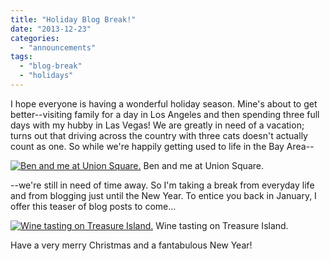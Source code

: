```yaml
---
title: "Holiday Blog Break!"
date: "2013-12-23"
categories:
  - "announcements"
tags:
  - "blog-break"
  - "holidays"
---
```


I hope everyone is having a wonderful holiday season. Mine's about to get better--visiting family for a day in Los Angeles and then spending three full days with my hubby in Las Vegas! We are greatly in need of a vacation; turns out that driving across the country with three cats doesn't actually count as one. So while we're happily getting used to life in the Bay Area--




<div class="caption">

[![Ben and me at Union Square.](http://www.rebeccagomezfarrell.com/wp-content/uploads/2013/12/2013_San_Francisco_53.jpg)](http://www.rebeccagomezfarrell.com/?attachment_id=7739) Ben and me at Union Square.</div>


\--we're still in need of time away. So I'm taking a break from everyday life and from blogging just until the New Year. To entice you back in January, I offer this teaser of blog posts to come...




<div class="caption">

[![Wine tasting on Treasure Island.](http://www.rebeccagomezfarrell.com/wp-content/uploads/2013/12/2013_Treasure_Island_36.jpg)](http://www.rebeccagomezfarrell.com/?attachment_id=7742) Wine tasting on Treasure Island.</div>


Have a very merry Christmas and a fantabulous New Year!
